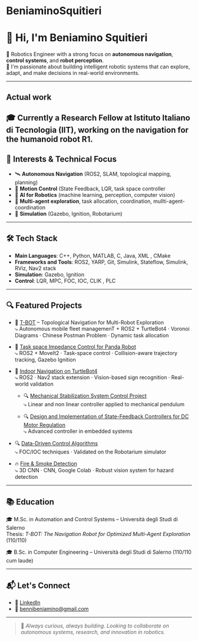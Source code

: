  # BeniaminoSquitieri

# 👋 Hi, I'm Beniamino Squitieri

🤖 Robotics Engineer with a strong focus on **autonomous navigation**, **control systems**, and **robot perception**.  
🚀 I'm passionate about building intelligent robotic systems that can explore, adapt, and make decisions in real-world environments.

---
## Actual work

🎓 Currently a **Research Fellow at Istituto Italiano di Tecnologia (IIT)**, working on the navigation for the humanoid robot **R1**.  
---

## 🧠 Interests & Technical Focus

- 🛰️ **Autonomous Navigation** (ROS2, SLAM, topological mapping, planning)
- 🧭 **Motion Control** (State Feedback, LQR, task space controller
- 🧠 **AI for Robotics** (machine learning, perception, computer vision)
- 🤝 **Multi-agent exploration**, task allocation, coordination, mullti-agent-coordination
- 🧪 **Simulation** (Gazebo, Ignition, Robotarium)

---

## 🛠 Tech Stack

- **Main Languages**: C++, Python, MATLAB, C, Java, XML , CMake
- **Frameworks and Tools**: ROS2, YARP, Git, Simulink, Stateflow, Simulink, RViz, Nav2 stack
- **Simulation**: Gazebo, Ignition
- **Control**: LQR, MPC, FOC, IOC, CLIK , PLC 
---

## 🔍 Featured Projects

- 🧭 [T-BOT](#) – Topological Navigation for Multi-Robot Exploration  
  ⤷ Autonomous mobile fleet managemenT + ROS2 + TurtleBot4 · Voronoi Diagrams · Chinese Postman Problem · Dynamic task allocation

- 🦾 [Task space Impedance Control for Panda Robot](#)  
  ⤷ ROS2 + MoveIt2 · Task-space control · Collision-aware trajectory tracking, Gazebo Ignition

- 🚧 [Indoor Navigation on TurtleBot4](#)  
  ⤷ ROS2 · Nav2 stack extension · Vision-based sign recognition · Real-world validation
  
  - 🔍 [Mechanical Stabilization System Control Project](#)  
  ⤷ Linear and non linear controller applied to mechanical pendulum 

  - 🔍 [Design and Implementation of State-Feedback Controllers for DC Motor Regulation](#)  
  ⤷ Advanced controller in embedded systems

- 🔍 [Data-Driven Control Algorithms](#)  
  ⤷ FOC/IOC techniques · Validated on the Robotarium simulator
  
- 🔥 [Fire & Smoke Detection](#)  
  ⤷ 3D CNN · CNN, Google Colab · Robust vision system for hazard detection

---

## 📚 Education

🎓 M.Sc. in Automation and Control Systems – Università degli Studi di Salerno  
Thesis: *T-BOT: The Navigation Robot for Optimized Multi-Agent Exploration* (110/110)

🎓 B.Sc. in Computer Engineering – Università degli Studi di Salerno (110/110 cum laude)

---

## 📬 Let's Connect

- 💼 [LinkedIn]([[https://www.linkedin.com/in/beniamino-squitieri](https://www.linkedin.com/in/beniamino-squitieri-b25784233/?originalSubdomain=it)/](https://www.linkedin.com/in/beniamino-squitieri-b25784233/?originalSubdomain=it))  
- 📧 bennibeniamino@gmail.com  

---

> 🚀 *Always curious, always building. Looking to collaborate on autonomous systems, research, and innovation in robotics.*

